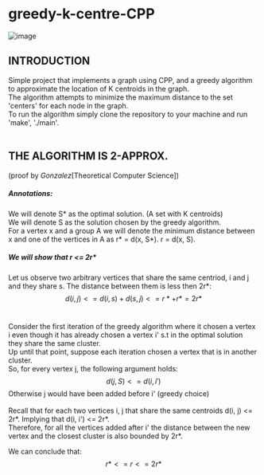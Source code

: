 # greedy-k-centre-CPP

![image](https://user-images.githubusercontent.com/90526270/173198611-06af8a30-24b7-44b1-a7f3-0ca39784dbc5.png)

## INTRODUCTION
Simple project that implements a graph using CPP, and a greedy algorithm to approximate the location of K centroids in the graph. <br>
The algorithm attempts to minimize the maximum distance to the set 'centers' for each node in the graph. <br>
To run the algorithm simply clone the repository to your machine and run 'make', './main'. <br>
<br>
## THE ALGORITHM IS 2-APPROX.
(proof by _Gonzalez_[Theoretical
Computer Science]) <br>

##### Annotations: <br>
We will denote S* as the optimal solution. (A set with K centroids) <br>
We will denote S as the solution chosen by the greedy algorithm. <br>
For a vertex x and a group A we will denote the minimum distance between x and one of the vertices in A as r* = d(x, S*). 
r = d(x, S). <br>

##### We will show that r <= 2r* 
Let us observe two arbitrary vertices that share the same centriod, i and j and they share s. The distance between them is less then 2r*: <br>
$$ d(i,j) <= d(i, s) + d(s, j) <= r* + r* = 2r* $$ <br>

Consider the first iteration of the greedy algorithm where it chosen a vertex i even though it has already chosen a vertex i' s.t in the optimal solution they share the same cluster. <br>
Up until that point, suppose each iteration chosen a vertex that is in another cluster. <br>
So, for every vertex j, the following argument holds: 
$$ d(j, S) <= d(i, i') $$
Otherwise j would have been added before i' (greedy choice) <br>
<br> 
Recall that for each two vertices i, j that share the same centroids d(i, j) <= 2r*. Implying that d(i, i') <= 2r*. <br>
Therefore, for all the vertices added after i' the distance between the new vertex and the closest cluster is also bounded by 2r*. <br>

We can conclude that:
$$ r* <= r <= 2r* $$



